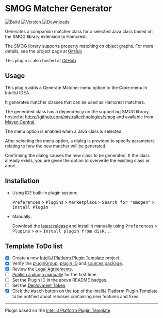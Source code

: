 # SMOG Matcher Generator

![Build](https://github.com/mistraltechnologies/smogen/workflows/Build/badge.svg)
[![Version](https://img.shields.io/jetbrains/plugin/v/PLUGIN_ID.svg)](https://plugins.jetbrains.com/plugin/PLUGIN_ID)
[![Downloads](https://img.shields.io/jetbrains/plugin/d/PLUGIN_ID.svg)](https://plugins.jetbrains.com/plugin/PLUGIN_ID)

<!-- Plugin description -->
Generates a companion matcher class for a selected Java class based on the SMOG library extension to Hamcrest.

The SMOG library supports property matching on object graphs. For more details, see the project page
at <a href="https://github.com/mistraltechnologies/smog">GitHub</a>

This plugin is also hosted at <a href="https://github.com/mistraltechnologies/smogen">GitHub</a>

## Usage

This plugin adds a Generate Matcher menu option to the Code menu in IntelliJ IDEA.

It generates matcher classes that can be used as Hamcrest matchers.

The generated class has a dependency on the supporting SMOG library, hosted at https://github.com/mistraltechnologies/smog
and available from <a href="https://search.maven.org/artifact/com.mistraltech.smog/smog-core">Maven Central</a>.

The menu option is enabled when a Java class is selected.

After selecting the menu option, a dialog is provided to specify parameters relating to how the new matcher will be generated.

Confirming the dialog causes the new class to be generated.
If the class already exists, you are given the option to overwrite the existing class or abort.

<!-- Plugin description end -->

## Installation

- Using IDE built-in plugin system:
  
  <kbd>Preferences</kbd> > <kbd>Plugins</kbd> > <kbd>Marketplace</kbd> > <kbd>Search for "smogen"</kbd> >
  <kbd>Install Plugin</kbd>
  
- Manually:

  Download the [latest release](https://github.com/mistraltechnologies/smogen/releases/latest) and install it manually using
  <kbd>Preferences</kbd> > <kbd>Plugins</kbd> > <kbd>⚙️</kbd> > <kbd>Install plugin from disk...</kbd>

## Template ToDo list
- [x] Create a new [IntelliJ Platform Plugin Template][template] project.
- [x] Verify the [pluginGroup](/gradle.properties), [plugin ID](/src/main/resources/META-INF/plugin.xml) and [sources package](/src/main/kotlin).
- [x] Review the [Legal Agreements](https://plugins.jetbrains.com/docs/marketplace/legal-agreements.html).
- [ ] [Publish a plugin manually](https://www.jetbrains.org/intellij/sdk/docs/basics/getting_started/publishing_plugin.html) for the first time.
- [ ] Set the Plugin ID in the above README badges.
- [ ] Set the [Deployment Token](https://plugins.jetbrains.com/docs/marketplace/plugin-upload.html).
- [x] Click the <kbd>Watch</kbd> button on the top of the [IntelliJ Platform Plugin Template][template] to be notified about releases containing new features and fixes.

---
Plugin based on the [IntelliJ Platform Plugin Template][template].

[template]: https://github.com/JetBrains/intellij-platform-plugin-template
